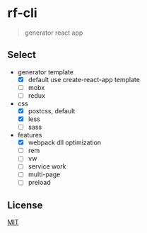 # rf-cli

> generator react app

## Select

- generator template
  - [x] default use create-react-app template
  - [ ] mobx
  - [ ] redux
- css
  - [x] postcss, default
  - [x] less
  - [ ] sass
- features
  - [x] webpack dll optimization
  - [ ] rem
  - [ ] vw
  - [ ] service work
  - [ ] multi-page
  - [ ] preload

## License

[MIT]()
